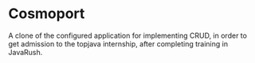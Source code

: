 # Cosmoport

A clone of the configured application for implementing CRUD, in order to get admission to the topjava internship, after completing training in JavaRush.
